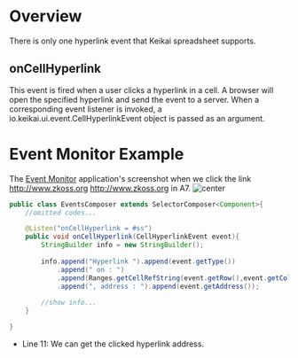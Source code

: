 # Overview

There is only one hyperlink event that Keikai spreadsheet supports.

## onCellHyperlink

This event is fired when a user clicks a hyperlink in a cell. A browser
will open the specified hyperlink and send the event to a server. When a
corresponding event listener is invoked, a
<javadoc directory="keikai">io.keikai.ui.event.CellHyperlinkEvent</javadoc>
object is passed as an argument.

# Event Monitor Example

The [ Event
Monitor](ZK_Spreadsheet_Essentials_3/Working_with_Spreadsheet/Handling_Events/Cell_Clicking_Event#Event_Monitor_Example "wikilink")
application's screenshot when we click the link <http://www.zkoss.org>
<http://www.zkoss.org> in A7. ![
center](zss-essentials-events-hyperlink.png " center")

``` java
public class EventsComposer extends SelectorComposer<Component>{
    //omitted codes...

    @Listen("onCellHyperlink = #ss")
    public void onCellHyperlink(CellHyperlinkEvent event){
        StringBuilder info = new StringBuilder();
        
        info.append("Hyperlink ").append(event.getType())
            .append(" on : ")
            .append(Ranges.getCellRefString(event.getRow(),event.getColumn()))
            .append(", address : ").append(event.getAddress());
        
        //show info...
    }       

}
```

  - Line 11: We can get the clicked hyperlink address.
